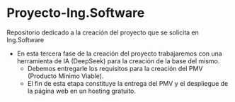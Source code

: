 # Proyecto-Ing.Software
Repositorio dedicado a la creación del proyecto que se solicita en Ing.Software

- En esta tercera fase de la creación del proyecto trabajaremos con una herramienta de IA (DeepSeek) para la creación de la base del mismo.
    - Debemos entregarle los requisitos para la creación del PMV (Producto Mínimo Viable).
    - El fin de esta etapa constituye la entrega del PMV y el despliegue de la página web en un hosting gratuito.
